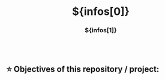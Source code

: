 <h1 align=center> ${infos[0]} </h1>
<h3 align=center> ${infos[1]} </h3>

<br>
<br>

<h2> ⭐ Objectives of this repository / project: </h2>
<p></p>